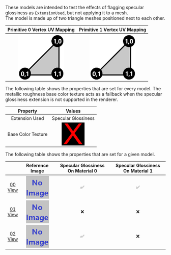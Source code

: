 These models are intended to test the effects of flagging specular glossiness as `ExtensionUsed`, but not applying it to a mesh.  
The model is made up of two triangle meshes positioned next to each other.

Primitive 0 Vertex UV Mapping | Primitive 1 Vertex UV Mapping
:---: | :---:
<img src="Figures/UVSpace2.png" height="144" width="144" align="middle"> | <img src="Figures/UVSpace3.png" height="144" width="144" align="middle"> 

The following table shows the properties that are set for every model. The metallic roughness base color texture acts as a fallback when the specular glossiness extension is not supported in the renderer.  

| Property | **Values** |
| :---: | :---: |
| Extension Used | Specular Glossiness |
| Base Color Texture | [<img src="Thumbnails/BaseColor_X.png" align="middle">](ReferenceImages/BaseColor_X.png) |

 
The following table shows the properties that are set for a given model.  

|   | Reference Image | Specular Glossiness On Material 0 | Specular Glossiness On Material 1 |
| :---: | :---: | :---: | :---: |
| [00](Material_Mixed_00.gltf)<br>[View](https://bghgary.github.io/glTF-Asset-Generator/Preview/BabylonJS/?fileName=Material_Mixed_00.gltf) | [<img src="Thumbnails/Material_Mixed_00.png" align="middle">](ReferenceImages/Material_Mixed_00.png) | :white_check_mark: | :white_check_mark: |
| [01](Material_Mixed_01.gltf)<br>[View](https://bghgary.github.io/glTF-Asset-Generator/Preview/BabylonJS/?fileName=Material_Mixed_01.gltf) | [<img src="Thumbnails/Material_Mixed_01.png" align="middle">](ReferenceImages/Material_Mixed_01.png) | :x: | :x: |
| [02](Material_Mixed_02.gltf)<br>[View](https://bghgary.github.io/glTF-Asset-Generator/Preview/BabylonJS/?fileName=Material_Mixed_02.gltf) | [<img src="Thumbnails/Material_Mixed_02.png" align="middle">](ReferenceImages/Material_Mixed_02.png) | :white_check_mark: | :x: |
 
